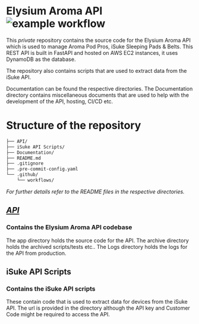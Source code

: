 # Elysium Aroma API ![example workflow](https://github.com/MatthewSummons/DK-Asia/actions/workflows/Test.yml/badge.svg)

This *private* repository contains the source code for the Elysium Aroma API which is used to
manage Aroma Pod Pros, iSuke Sleeping Pads & Belts. This REST API is built in FastAPI
and hosted on AWS EC2 instances, it uses DynamoDB as the database.

The repository also contains scripts that are used to extract data from the iSuke API.

Documentation can be found the respective directories. The Documentation directory contains miscellaneous documents that are used to help with the development of the API, hosting, CI/CD etc.

# Structure of the repository

```bash
├── API/
├── iSuke API Scripts/
├── Documentation/
├── README.md
├── .gitignore
├── .pre-commit-config.yaml
└── .github/
    └── workflows/
```

*For further details refer to the README files in the respective directories.*

## [***API***](API/Setup.md)
### Contains the Elysium Aroma API codebase

The app directory holds the source code for the API. The archive directory holds the archived scripts/tests etc.. The Logs directory holds the logs for the API from production.

## **iSuke API Scripts** 
### Contains the iSuke API scripts

These contain code that is used to extract data for devices from the iSuke API. The url is provided in the directory although the API key and Customer Code might be required to access the API.

